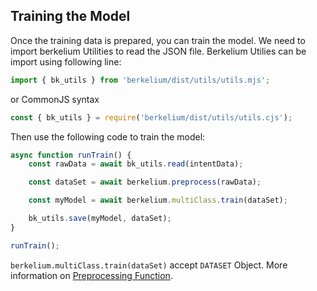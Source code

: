 ## Training the Model

Once the training data is prepared, you can train the model. We need to import berkelium Utilities to read the JSON file. Berkelium Utilies can be import using following line:

```js
import { bk_utils } from 'berkelium/dist/utils/utils.mjs';
```

or CommonJS syntax

```js
const { bk_utils } = require('berkelium/dist/utils/utils.cjs');
```

Then use the following code to train the model:

```js
async function runTrain() {
    const rawData = await bk_utils.read(intentData);

    const dataSet = await berkelium.preprocess(rawData);

    const myModel = await berkelium.multiClass.train(dataSet);

    bk_utils.save(myModel, dataSet);
}

runTrain();
```

`berkelium.multiClass.train(dataSet)` accept `DATASET` Object. More information on [Preprocessing Function](/v1/core/preprocess.html).